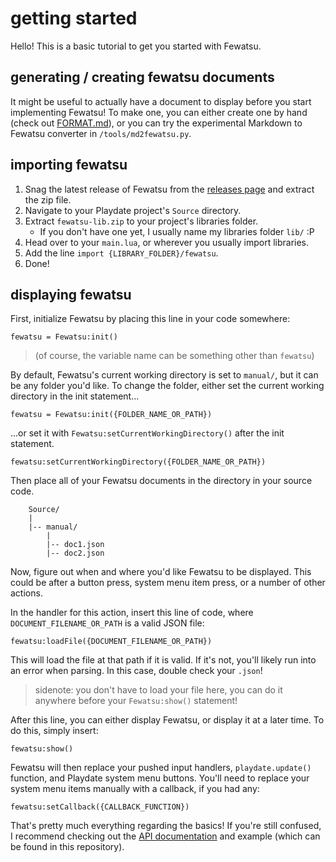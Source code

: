 # getting started

Hello! This is a basic tutorial to get you started with Fewatsu.

## generating / creating fewatsu documents

It might be useful to actually have a document to display before you start implementing Fewatsu! To make one, you can either create one by hand (check out [FORMAT.md](FORMAT.md)), or you can try the experimental Markdown to Fewatsu converter in `/tools/md2fewatsu.py`.

## importing fewatsu

1. Snag the latest release of Fewatsu from the [releases page](https://codeberg.org/Nanobot567/fewatsu/releases/latest) and extract the zip file.
2. Navigate to your Playdate project's `Source` directory.
3. Extract `fewatsu-lib.zip` to your project's libraries folder.
    - If you don't have one yet, I usually name my libraries folder `lib/` :P
4. Head over to your `main.lua`, or wherever you usually import libraries.
5. Add the line `import {LIBRARY_FOLDER}/fewatsu`.
6. Done!

## displaying fewatsu

First, initialize Fewatsu by placing this line in your code somewhere:

`fewatsu = Fewatsu:init()`

> (of course, the variable name can be something other than `fewatsu`)

By default, Fewatsu's current working directory is set to `manual/`, but it can be any folder you'd like. To change the folder, either set the current working directory in the init statement...

`fewatsu = Fewatsu:init({FOLDER_NAME_OR_PATH})`

...or set it with `Fewatsu:setCurrentWorkingDirectory()` after the init statement.

`fewatsu:setCurrentWorkingDirectory({FOLDER_NAME_OR_PATH})`

Then place all of your Fewatsu documents in the directory in your source code.

```
    Source/
    |
    |-- manual/
        |
        |-- doc1.json
        |-- doc2.json
```

Now, figure out when and where you'd like Fewatsu to be displayed. This could be after a button press, system menu item press, or a number of other actions.

In the handler for this action, insert this line of code, where `DOCUMENT_FILENAME_OR_PATH` is a valid JSON file:

`fewatsu:loadFile({DOCUMENT_FILENAME_OR_PATH})`

This will load the file at that path if it is valid. If it's not, you'll likely run into an error when parsing. In this case, double check your `.json`!

> sidenote: you don't have to load your file here, you can do it anywhere before your `Fewatsu:show()` statement!

After this line, you can either display Fewatsu, or display it at a later time. To do this, simply insert:

`fewatsu:show()`

Fewatsu will then replace your pushed input handlers, `playdate.update()` function, and Playdate system menu buttons. You'll need to replace your system menu items manually with a callback, if you had any:

`fewatsu:setCallback({CALLBACK_FUNCTION})`

That's pretty much everything regarding the basics! If you're still confused, I recommend checking out the [API documentation](DOCUMENTATION.md) and example (which can be found in this repository).
